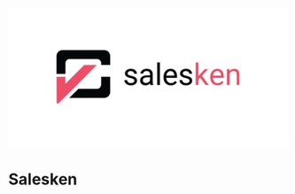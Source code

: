 ![GitHub Logo](/Salesken/Assets.xcassets/salesken_splash.imageset/salesken_splash.png)

<h1>Salesken </h1>
